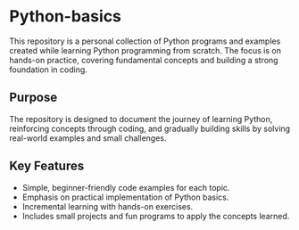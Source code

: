 # Python-basics

This repository is a personal collection of Python programs and examples created while learning Python programming from scratch. The focus is on hands-on practice, covering fundamental concepts and building a strong foundation in coding.

## Purpose
The repository is designed to document the journey of learning Python, reinforcing concepts through coding, and gradually building skills by solving real-world examples and small challenges.

## Key Features
* Simple, beginner-friendly code examples for each topic.
* Emphasis on practical implementation of Python basics.
* Incremental learning with hands-on exercises.
* Includes small projects and fun programs to apply the concepts learned.
